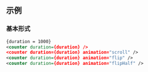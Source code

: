 ## 示例
### 基本形式

<div class="m-example"></div>

```xml
{duration = 1000}
<counter duration={duration} />
<counter duration={duration} animation="scroll" />
<counter duration={duration} animation="flip" />
<counter duration={duration} animation="flipHalf" />
```
